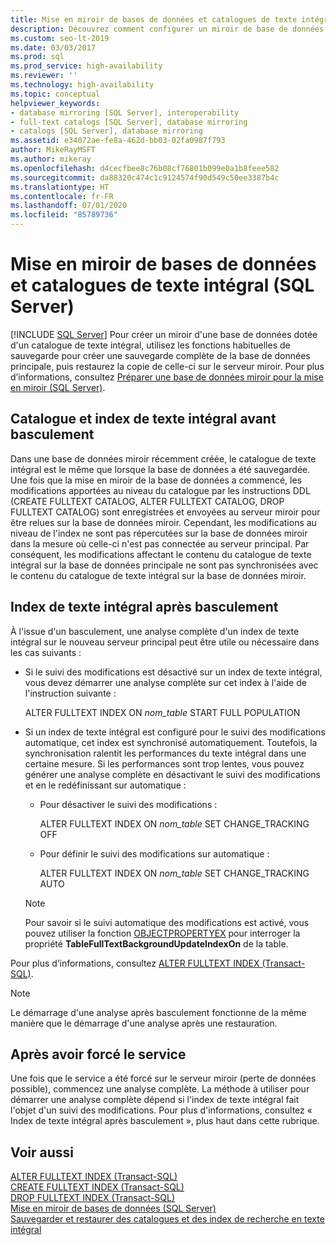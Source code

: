 ```yaml
---
title: Mise en miroir de bases de données et catalogues de texte intégral
description: Découvrez comment configurer un miroir de base de données sur une base de données dotée d’un catalogue de texte intégral et les index avant et après le basculement.
ms.custom: seo-lt-2019
ms.date: 03/03/2017
ms.prod: sql
ms.prod_service: high-availability
ms.reviewer: ''
ms.technology: high-availability
ms.topic: conceptual
helpviewer_keywords:
- database mirroring [SQL Server], interoperability
- full-text catalogs [SQL Server], database mirroring
- catalogs [SQL Server], database mirroring
ms.assetid: e34072ae-fe8a-462d-bb03-02fa0987f793
author: MikeRayMSFT
ms.author: mikeray
ms.openlocfilehash: d4cecfbee8c76b08cf76801b099e0a1b8feee582
ms.sourcegitcommit: da88320c474c1c9124574f90d549c50ee3387b4c
ms.translationtype: HT
ms.contentlocale: fr-FR
ms.lasthandoff: 07/01/2020
ms.locfileid: "85789736"
---
```

# <a name="database-mirroring-and-full-text-catalogs-sql-server"></a>Mise en miroir de bases de données et catalogues de texte intégral (SQL Server)
 [!INCLUDE [SQL Server](../../includes/applies-to-version/sqlserver.md)]
  Pour créer un miroir d'une base de données dotée d'un catalogue de texte intégral, utilisez les fonctions habituelles de sauvegarde pour créer une sauvegarde complète de la base de données principale, puis restaurez la copie de celle-ci sur le serveur miroir. Pour plus d’informations, consultez [Préparer une base de données miroir pour la mise en miroir &#40;SQL Server&#41;](../../database-engine/database-mirroring/prepare-a-mirror-database-for-mirroring-sql-server.md).  
  
## <a name="full-text-catalog-and-indexes-before-failover"></a>Catalogue et index de texte intégral avant basculement  
 Dans une base de données miroir récemment créée, le catalogue de texte intégral est le même que lorsque la base de données a été sauvegardée. Une fois que la mise en miroir de la base de données a commencé, les modifications apportées au niveau du catalogue par les instructions DDL (CREATE FULLTEXT CATALOG, ALTER FULLTEXT CATALOG, DROP FULLTEXT CATALOG) sont enregistrées et envoyées au serveur miroir pour être relues sur la base de données miroir. Cependant, les modifications au niveau de l'index ne sont pas répercutées sur la base de données miroir dans la mesure où celle-ci n'est pas connectée au serveur principal. Par conséquent, les modifications affectant le contenu du catalogue de texte intégral sur la base de données principale ne sont pas synchronisées avec le contenu du catalogue de texte intégral sur la base de données miroir.  
  
## <a name="full-text-indexes-after-failover"></a>Index de texte intégral après basculement  
 À l'issue d'un basculement, une analyse complète d'un index de texte intégral sur le nouveau serveur principal peut être utile ou nécessaire dans les cas suivants :  
  
-   Si le suivi des modifications est désactivé sur un index de texte intégral, vous devez démarrer une analyse complète sur cet index à l'aide de l'instruction suivante :  
  
     ALTER FULLTEXT INDEX ON *nom_table* START FULL POPULATION  
  
-   Si un index de texte intégral est configuré pour le suivi des modifications automatique, cet index est synchronisé automatiquement. Toutefois, la synchronisation ralentit les performances du texte intégral dans une certaine mesure. Si les performances sont trop lentes, vous pouvez générer une analyse complète en désactivant le suivi des modifications et en le redéfinissant sur automatique :  
  
    -   Pour désactiver le suivi des modifications :  
  
         ALTER FULLTEXT INDEX ON *nom_table* SET CHANGE_TRACKING OFF  
  
    -   Pour définir le suivi des modifications sur automatique :  
  
         ALTER FULLTEXT INDEX ON *nom_table* SET CHANGE_TRACKING AUTO  
  
    > [!NOTE]  
    >  Pour savoir si le suivi automatique des modifications est activé, vous pouvez utiliser la fonction [OBJECTPROPERTYEX](../../t-sql/functions/objectpropertyex-transact-sql.md) pour interroger la propriété **TableFullTextBackgroundUpdateIndexOn** de la table.  
  
 Pour plus d’informations, consultez [ALTER FULLTEXT INDEX &#40;Transact-SQL&#41;](../../t-sql/statements/alter-fulltext-index-transact-sql.md).  
  
> [!NOTE]  
>  Le démarrage d'une analyse après basculement fonctionne de la même manière que le démarrage d'une analyse après une restauration.  
  
## <a name="after-forcing-service"></a>Après avoir forcé le service  
 Une fois que le service a été forcé sur le serveur miroir (perte de données possible), commencez une analyse complète. La méthode à utiliser pour démarrer une analyse complète dépend si l'index de texte intégral fait l'objet d'un suivi des modifications. Pour plus d'informations, consultez « Index de texte intégral après basculement », plus haut dans cette rubrique.  
  
## <a name="see-also"></a>Voir aussi  
 [ALTER FULLTEXT INDEX &#40;Transact-SQL&#41;](../../t-sql/statements/alter-fulltext-index-transact-sql.md)   
 [CREATE FULLTEXT INDEX &#40;Transact-SQL&#41;](../../t-sql/statements/create-fulltext-index-transact-sql.md)   
 [DROP FULLTEXT INDEX &#40;Transact-SQL&#41;](../../t-sql/statements/drop-fulltext-index-transact-sql.md)   
 [Mise en miroir de bases de données &#40;SQL Server&#41;](../../database-engine/database-mirroring/database-mirroring-sql-server.md)   
 [Sauvegarder et restaurer des catalogues et des index de recherche en texte intégral](../../relational-databases/search/back-up-and-restore-full-text-catalogs-and-indexes.md)  
  
  
